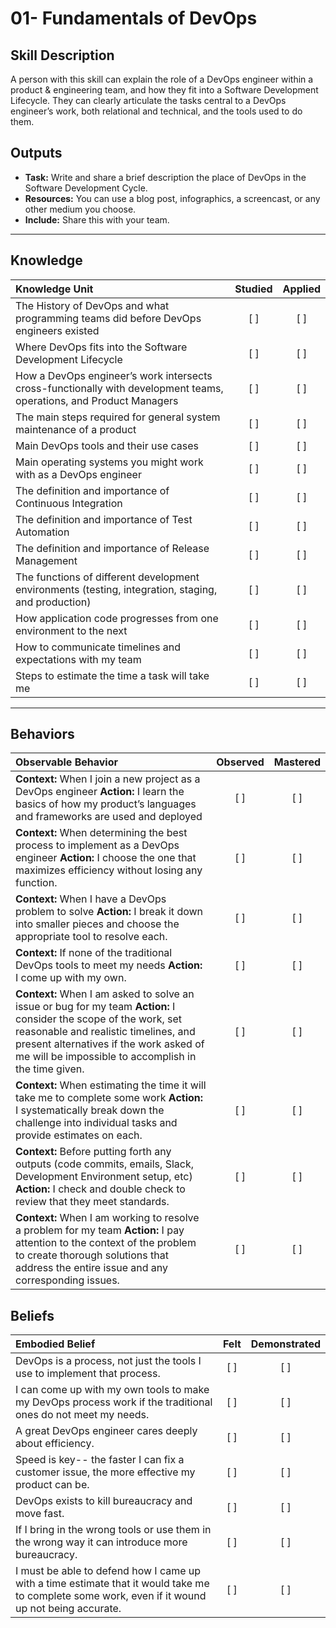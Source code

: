 # 01-  Fundamentals of DevOps

Skill Description
----------
A person with this skill can explain the role of a DevOps engineer within a product & engineering team, and how they fit into a Software Development Lifecycle. They can clearly articulate the tasks central to a DevOps engineer’s work, both relational and technical, and the tools used to do them.



Outputs
----------
- **Task:** Write and share a brief description the place of DevOps in the Software Development Cycle. 
- **Resources:** You can use a blog post, infographics, a screencast, or any other medium you choose. 
- **Include:** Share this with your team.

----------
## **Knowledge**


| Knowledge Unit   |      Studied      | Applied |
|:-------------|:------------------:|:--------:|
| The History of DevOps and what programming teams did before DevOps engineers existed | [ ] | [ ]  |
| Where DevOps fits into the Software Development Lifecycle | [ ] | [ ]  |
| How a DevOps engineer’s work intersects cross-functionally with development teams, operations, and Product Managers  | [ ] | [ ]  |
| The main steps required for general system maintenance of a product  | [ ] | [ ]  |
| Main DevOps tools and their use cases | [ ] | [ ]  |
| Main operating systems you might work with as a DevOps engineer | [ ] | [ ]  |
| The definition and importance of Continuous Integration  | [ ] | [ ]  |
| The definition and importance of Test Automation  | [ ] | [ ]  |
| The definition and importance of Release Management  | [ ] | [ ]  |
| The functions of different development environments (testing, integration, staging, and production) | [ ] | [ ]  |
| How application code progresses from one environment to the next | [ ] | [ ]  |
| How to communicate timelines and expectations with my team | [ ] | [ ]  |
| Steps to estimate the time a task will take me | [ ] | [ ]  |



----------


## **Behaviors**

| Observable Behavior   |      Observed      | Mastered |
|:-------------|:------------------:|:--------:|
| **Context:** When I join a new project as a DevOps engineer **Action:** I learn the basics of how my product’s languages and frameworks are used and deployed | [ ] | [ ]  |
| **Context:** When determining the best process to implement as a DevOps engineer **Action:** I choose the one that maximizes efficiency without losing any function. | [ ] | [ ]  |
| **Context:** When I have a DevOps problem to solve **Action:** I break it down into smaller pieces and choose the appropriate tool to resolve each. | [ ] | [ ]  |
| **Context:** If none of the traditional DevOps tools to meet my needs **Action:** I come up with my own. | [ ] | [ ]  |
| **Context:** When I am asked to solve an issue or bug for my team **Action:** I consider the scope of the work, set reasonable and realistic timelines, and present alternatives if the work asked of me will be impossible to accomplish in the time given. | [ ] | [ ]  |
| **Context:** When estimating the time it will take me to complete some work **Action:** I systematically break down the challenge into individual tasks and provide estimates on each. | [ ] | [ ]  
| **Context:** Before putting forth any outputs (code commits, emails, Slack, Development Environment setup, etc) **Action:** I check and double check to review that they meet standards. | [ ] | [ ]  |
| **Context:** When I am working to resolve a problem for my team **Action:** I pay attention to the context of the problem to create thorough solutions that address the entire issue and any corresponding issues. | [ ] | [ ]  |




## **Beliefs**

| Embodied Belief   |      Felt      | Demonstrated |
|:-------------|:------------------:|:--------:|
| DevOps is a process, not just the tools I use to implement that process. | [ ] | [ ]  |
| I can come up with my own tools to make my DevOps process work if the traditional ones do not meet my needs. | [ ] | [ ]  |
| A great DevOps engineer cares deeply about efficiency. | [ ] | [ ]  |
| Speed is key-- the faster I can fix a customer issue, the more effective my product can be. | [ ] | [ ]  |
| DevOps exists to kill bureaucracy and move fast. | [ ] | [ ]  |
| If I bring in the wrong tools or use them in the wrong way it can introduce more bureaucracy. | [ ] | [ ]  |
| I must be able to defend how I came up with a time estimate that it would take me to complete some work, even if it wound up not being accurate.  | [ ] | [ ]  |

